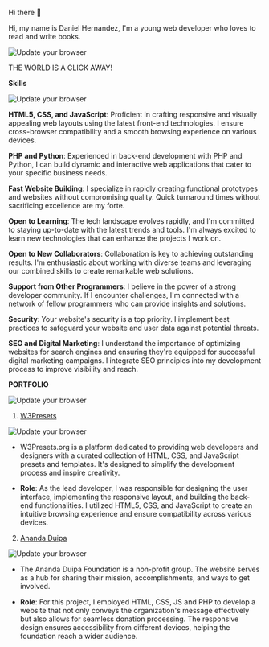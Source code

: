  Hi there 👋
 
Hi, my name is Daniel Hernandez, I'm a young web developer who loves to read and write books. 

![Update your browser](https://www.mkgifs.com/wp-content/uploads/2022/09/Cool-Itachi-Wallpapers-GIF.gif)

THE WORLD IS A CLICK AWAY!

**Skills**

![Update your browser](https://fondazionesvp.it/svpf/wp-content/uploads/2018/02/skills-icon-large.png)

**HTML5, CSS, and JavaScript**: Proficient in crafting responsive and visually appealing web layouts using the latest front-end technologies. I ensure cross-browser compatibility and a smooth browsing experience on various devices.

**PHP and Python**: Experienced in back-end development with PHP and Python, I can build dynamic and interactive web applications that cater to your specific business needs.

**Fast Website Building**: I specialize in rapidly creating functional prototypes and websites without compromising quality. Quick turnaround times without sacrificing excellence are my forte.

**Open to Learning**: The tech landscape evolves rapidly, and I'm committed to staying up-to-date with the latest trends and tools. I'm always excited to learn new technologies that can enhance the projects I work on.

**Open to New Collaborators**: Collaboration is key to achieving outstanding results. I'm enthusiastic about working with diverse teams and leveraging our combined skills to create remarkable web solutions.

**Support from Other Programmers**: I believe in the power of a strong developer community. If I encounter challenges, I'm connected with a network of fellow programmers who can provide insights and solutions.

**Security**: Your website's security is a top priority. I implement best practices to safeguard your website and user data against potential threats.

**SEO and Digital Marketing**: I understand the importance of optimizing websites for search engines and ensuring they're equipped for successful digital marketing campaigns. I integrate SEO principles into my development process to improve visibility and reach.

**PORTFOLIO**

![Update your browser](https://images.squarespace-cdn.com/content/v1/5f61e8e9ade16e25ac3540fe/1600689266809-Z379OTTXM6GAXLQ6VTC4/portfolio.png)

1. [W3Presets](https://w3presets.org)


![Update your browser](https://w3presets.org/ASSETS/logo.png)


 - W3Presets.org is a platform dedicated to providing web developers and designers with a curated collection of HTML, CSS, and JavaScript presets and templates. It's designed to simplify the development process and inspire creativity.

- **Role**: As the lead developer, I was responsible for designing the user interface, implementing the responsive layout, and building the back-end functionalities. I utilized HTML5, CSS, and JavaScript to create an intuitive browsing experience and ensure compatibility across various devices.

2. [Ananda Duipa](https://anandaduipa.org)

![Update your browser](https://anandaduipa.org/assets/logotrans.png)

- The Ananda Duipa Foundation is a non-profit group. The website serves as a hub for sharing their mission, accomplishments, and ways to get involved.

- **Role**: For this project, I employed HTML, CSS, JS and PHP to develop a website that not only conveys the organization's message effectively but also allows for seamless donation processing. The responsive design ensures accessibility from different devices, helping the foundation reach a wider audience.





